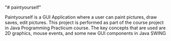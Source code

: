 "# paintyourself"

Paintyourself is a GUI Application where a user can paint pictures, draw saves, edit pictures. 
This project is performed as part of the course project in Java Programming Practicum course. 
The key concepts that are used are 2D graphics, mouse events, and some new GUI components in Java SWING 
